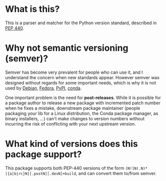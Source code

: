 What is this?
=============

This is a parser and matcher for the Python version standard, described in [PEP 440](https://www.python.org/dev/peps/pep-0440/#version-scheme).

Why not semantic versioning (semver)?
=====================================

Semver has become very prevalent for people who can use it, and I understand the concern when new standards appear. However semver was designed without regards for some important needs, which is why it is not used by [Debian](https://www.debian.org/doc/debian-policy/ch-controlfields.html), [Fedora](https://fedoraproject.org/wiki/PackagingDrafts/TildeVersioning), [PyPI](https://docs.conda.io/projects/conda/en/latest/user-guide/concepts/pkg-specs.html#version-ordering), [conda](https://docs.conda.io/projects/conda/en/latest/user-guide/concepts/pkg-specs.html#version-ordering).

One important problem is the need for **post-releases**. While it is possible for a package author to release a new package with incremented patch number when he fixes a mistake, downstream package maintainer (people packaging your lib for a Linux distribution, the Conda package manager, as binary installers, ...) can't make changes to version numbers without incurring the risk of conflicting with your next upstream version.

What kind of versions does this package support?
================================================

This package supports both PEP-440 versions of the form `(N!]N(.N)*[{a|b|rc}N][.postN][.devN]+build`, and can convert them to/from semver.
